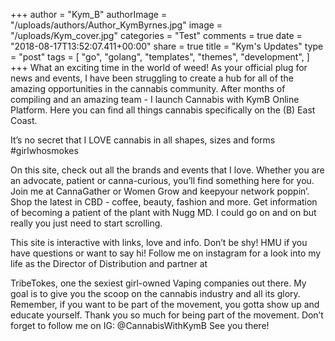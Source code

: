 +++
author = "Kym_B"
authorImage = "/uploads/authors/Author_KymByrnes.jpg"
image = "/uploads/Kym_cover.jpg"
categories = "Test"
comments = true
date = "2018-08-17T13:52:07.411+00:00"
share = true
title = "Kym's Updates"
type = "post"
tags = [
    "go",
    "golang",
    "templates",
    "themes",
    "development",
]
+++
What an exciting time in the world of weed! As your official plug for news and events, I have been struggling to create a hub for all of the amazing opportunities in the cannabis community. After months of compiling and an amazing team - I launch Cannabis with KymB Online Platform. Here you can find all things cannabis specifically on the (B) East Coast.  
  
It’s no secret that I LOVE cannabis in all shapes, sizes and forms #girlwhosmokes  
  
On this site, check out all the brands and events that I love. Whether you are an advocate, patient or canna-curious, you’ll find something here for you. Join me at CannaGather or Women Grow and keepyour network poppin’. Shop the latest in CBD - coffee, beauty, fashion and more. Get information of becoming a patient of the plant with Nugg MD. I could go on and on but really you just need to start scrolling.

This site is interactive with links, love and info. Don’t be shy! HMU if you have questions or want to say hi! Follow me on instagram for a look into my life as the Director of Distribution and partner at

TribeTokes, one the sexiest girl-owned Vaping companies out there. My goal is to give you the scoop on the cannabis industry and all its glory. Remember, if you want to be part of the movement, you gotta show up and educate yourself. Thank you so much for being part of the movement. Don’t forget to follow me on IG: @CannabisWithKymB See you there!